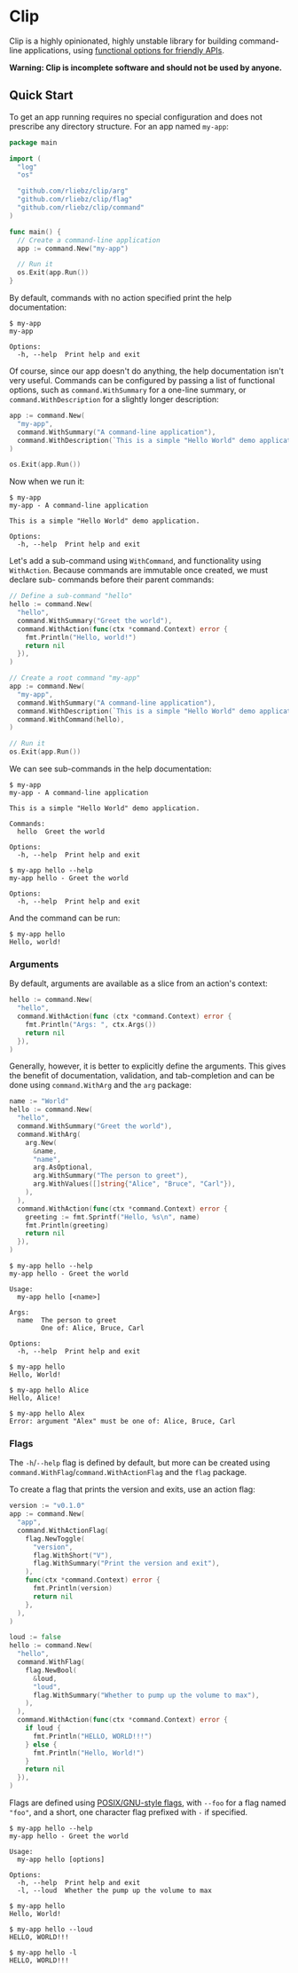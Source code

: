 # Clip

Clip is a highly opinionated, highly unstable library for building command-line
applications, using [functional options for friendly APIs][functional].

**Warning: Clip is incomplete software and should not be used by anyone.**

## Quick Start

To get an app running requires no special configuration and does not prescribe
any directory structure. For an app named `my-app`:

```go
package main

import (
  "log"
  "os"

  "github.com/rliebz/clip/arg"
  "github.com/rliebz/clip/flag"
  "github.com/rliebz/clip/command"
)

func main() {
  // Create a command-line application
  app := command.New("my-app")

  // Run it
  os.Exit(app.Run())
}
```

By default, commands with no action specified print the help documentation:

```text
$ my-app
my-app

Options:
  -h, --help  Print help and exit
```

Of course, since our app doesn't do anything, the help documentation isn't very
useful. Commands can be configured by passing a list of functional options,
such as `command.WithSummary` for a one-line summary, or `command.WithDescription`
for a slightly longer description:

```go
app := command.New(
  "my-app",
  command.WithSummary("A command-line application"),
  command.WithDescription(`This is a simple "Hello World" demo application.`),
)

os.Exit(app.Run())
```

Now when we run it:

```text
$ my-app
my-app - A command-line application

This is a simple "Hello World" demo application.

Options:
  -h, --help  Print help and exit
```

Let's add a sub-command using `WithCommand`, and functionality using
`WithAction`. Because commands are immutable once created, we must declare sub-
commands before their parent commands:

```go
// Define a sub-command "hello"
hello := command.New(
  "hello",
  command.WithSummary("Greet the world"),
  command.WithAction(func(ctx *command.Context) error {
    fmt.Println("Hello, world!")
    return nil
  }),
)

// Create a root command "my-app"
app := command.New(
  "my-app",
  command.WithSummary("A command-line application"),
  command.WithDescription(`This is a simple "Hello World" demo application.`),
  command.WithCommand(hello),
)

// Run it
os.Exit(app.Run())
```

We can see sub-commands in the help documentation:

```text
$ my-app
my-app - A command-line application

This is a simple "Hello World" demo application.

Commands:
  hello  Greet the world

Options:
  -h, --help  Print help and exit

$ my-app hello --help
my-app hello - Greet the world

Options:
  -h, --help  Print help and exit
```

And the command can be run:

```text
$ my-app hello
Hello, world!
```

### Arguments

By default, arguments are available as a slice from an action's context:

```go
hello := command.New(
  "hello",
  command.WithAction(func (ctx *command.Context) error {
    fmt.Println("Args: ", ctx.Args())
    return nil
  }),
)
```

Generally, however, it is better to explicitly define the arguments. This gives
the benefit of documentation, validation, and tab-completion and can be done using
`command.WithArg` and the `arg` package:

```go
name := "World"
hello := command.New(
  "hello",
  command.WithSummary("Greet the world"),
  command.WithArg(
    arg.New(
      &name,
      "name",
      arg.AsOptional,
      arg.WithSummary("The person to greet"),
      arg.WithValues([]string{"Alice", "Bruce", "Carl"}),
    ),
  ),
  command.WithAction(func(ctx *command.Context) error {
    greeting := fmt.Sprintf("Hello, %s\n", name)
    fmt.Println(greeting)
    return nil
  }),
)
```

```text
$ my-app hello --help
my-app hello - Greet the world

Usage:
  my-app hello [<name>]

Args:
  name  The person to greet
        One of: Alice, Bruce, Carl

Options:
  -h, --help  Print help and exit

$ my-app hello
Hello, World!

$ my-app hello Alice
Hello, Alice!

$ my-app hello Alex
Error: argument "Alex" must be one of: Alice, Bruce, Carl
```

### Flags

The `-h`/`--help` flag is defined by default, but more can be created using
`command.WithFlag`/`command.WithActionFlag` and the `flag` package.

To create a flag that prints the version and exits, use an action flag:

```go
version := "v0.1.0"
app := command.New(
  "app",
  command.WithActionFlag(
    flag.NewToggle(
      "version",
      flag.WithShort("V"),
      flag.WithSummary("Print the version and exit"),
    ),
    func(ctx *command.Context) error {
      fmt.Println(version)
      return nil
    },
  ),
)
```

```go
loud := false
hello := command.New(
  "hello",
  command.WithFlag(
    flag.NewBool(
      &loud,
      "loud",
      flag.WithSummary("Whether to pump up the volume to max"),
    ),
  ),
  command.WithAction(func(ctx *command.Context) error {
    if loud {
      fmt.Println("HELLO, WORLD!!!")
    } else {
      fmt.Println("Hello, World!")
    }
    return nil
  }),
)
```

Flags are defined using [POSIX/GNU-style flags][gnu-flags], with `--foo` for a
flag named `"foo"`, and a short, one character flag prefixed with `-` if
specified.

```text
$ my-app hello --help
my-app hello - Greet the world

Usage:
  my-app hello [options]

Options:
  -h, --help  Print help and exit
  -l, --loud  Whether the pump up the volume to max

$ my-app hello
Hello, World!

$ my-app hello --loud
HELLO, WORLD!!!

$ my-app hello -l
HELLO, WORLD!!!
```


[functional]: https://dave.cheney.net/2014/10/17/functional-options-for-friendly-apis
[gnu-flags]: https://www.gnu.org/software/libc/manual/html_node/Argument-Syntax.html

